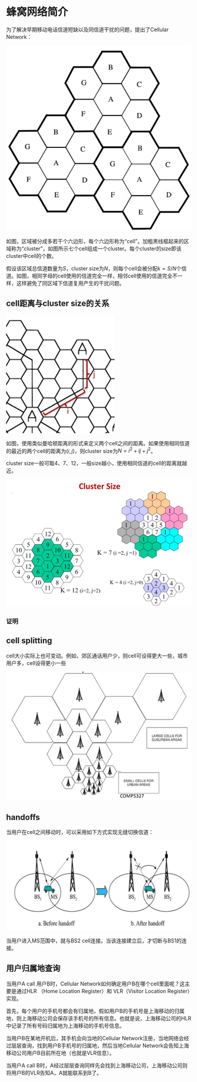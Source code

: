 
# 蜂窝网络简介
为了解决早期移动电话信道短缺以及同信道干扰的问题，提出了Cellular Network：

![](蜂窝网络简介_1.png)

如图，区域被分成多若干个六边形，每个六边形称为“cell”。加粗黑线框起来的区域称为“cluster”，如图所示七个cell组成一个cluster。每个cluster的size即该cluster中cell的个数。

假设该区域总信道数量为$S$，cluster size为$N$，则每个cell会被分配$k=S/N$个信道。如图，相同字母的cell使用的信道完全一样，相邻cell使用的信道完全不一样，这样避免了同区域下信道复用产生的干扰问题。

## cell距离与cluster size的关系

![](蜂窝网络简介_2.png)

如图，使用类似曼哈顿距离的形式来定义两个cell之间的距离。如果使用相同信道的最近的两个cell的距离为$(i,j)$，则cluster size为$N = i^2+ij+j^2$。

cluster size一般可取4、7、12，一般size越小，使用相同信道的cell的距离就越近。

![](蜂窝网络简介_3.png)


### 证明



## cell splitting

cell大小实际上也可变动。例如，郊区通话用户少，则cell可设得更大一些，城市用户多，cell设得更小一些

![](蜂窝网络简介_4.png)

## handoffs

当用户在cell之间移动时，可以采用如下方式实现无缝切换信道：

![](蜂窝网络简介_5.png)

当用户进入MS范围中，就与BS2 cell连接。当该连接建立后，才切断与BS1的连接。


## 用户归属地查询

当用户A call 用户B时，Cellular Network如何确定用户B在哪个cell里面呢？这主要是通过HLR （Home Location Register）和 VLR（Visitor Location Register）实现。

首先，每个用户的手机号都会有归属地，假如用户B的手机号是上海移动的归属地，则上海移动公司会保存该手机号的所有信息。也就是说，上海移动公司的HLR中记录了所有号码归属地为上海移动的手机号信息。

当用户B在某地开机后，其手机会向当地的Cellular Network注册，当地网络会经过层层查询，找到用户B手机号的归属地，然后当地Cellular Network会告知上海移动公司用户B目前所在地（也就是VLR信息）。

当用户A call B时，A经过层层查询同样先会找到上海移动公司，上海移动公司则将用户B的VLR告知A，A就能联系到B了。


<br/><br/>
